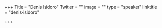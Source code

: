 +++
Title = "Denis Isidoro"
Twitter = ""
image = ""
type = "speaker"
linktitle = "denis-isidoro"

+++


